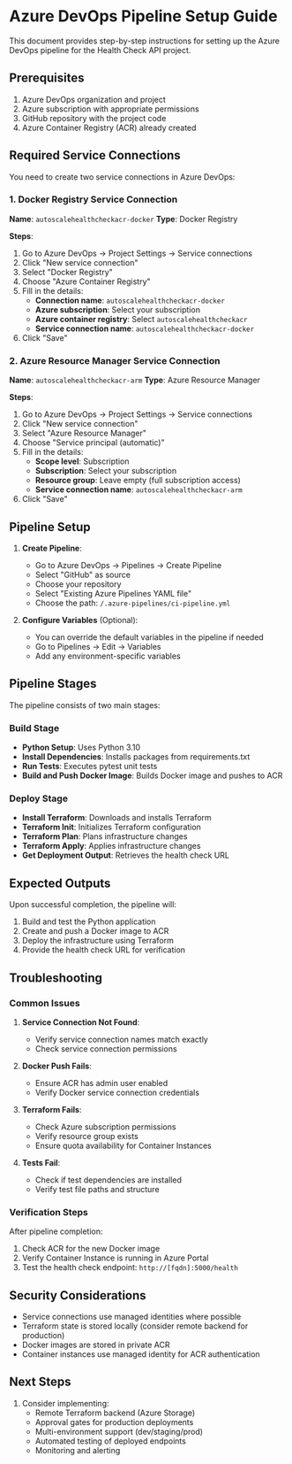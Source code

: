 # Azure DevOps Pipeline Setup Guide

This document provides step-by-step instructions for setting up the Azure DevOps pipeline for the Health Check API project.

## Prerequisites

1. Azure DevOps organization and project
2. Azure subscription with appropriate permissions
3. GitHub repository with the project code
4. Azure Container Registry (ACR) already created

## Required Service Connections

You need to create two service connections in Azure DevOps:

### 1. Docker Registry Service Connection

**Name**: `autoscalehealthcheckacr-docker`
**Type**: Docker Registry

**Steps**:
1. Go to Azure DevOps → Project Settings → Service connections
2. Click "New service connection"
3. Select "Docker Registry"
4. Choose "Azure Container Registry"
5. Fill in the details:
   - **Connection name**: `autoscalehealthcheckacr-docker`
   - **Azure subscription**: Select your subscription
   - **Azure container registry**: Select `autoscalehealthcheckacr`
   - **Service connection name**: `autoscalehealthcheckacr-docker`
6. Click "Save"

### 2. Azure Resource Manager Service Connection

**Name**: `autoscalehealthcheckacr-arm`
**Type**: Azure Resource Manager

**Steps**:
1. Go to Azure DevOps → Project Settings → Service connections
2. Click "New service connection"
3. Select "Azure Resource Manager"
4. Choose "Service principal (automatic)"
5. Fill in the details:
   - **Scope level**: Subscription
   - **Subscription**: Select your subscription
   - **Resource group**: Leave empty (full subscription access)
   - **Service connection name**: `autoscalehealthcheckacr-arm`
6. Click "Save"

## Pipeline Setup

1. **Create Pipeline**:
   - Go to Azure DevOps → Pipelines → Create Pipeline
   - Select "GitHub" as source
   - Choose your repository
   - Select "Existing Azure Pipelines YAML file"
   - Choose the path: `/.azure-pipelines/ci-pipeline.yml`

2. **Configure Variables** (Optional):
   - You can override the default variables in the pipeline if needed
   - Go to Pipelines → Edit → Variables
   - Add any environment-specific variables

## Pipeline Stages

The pipeline consists of two main stages:

### Build Stage
- **Python Setup**: Uses Python 3.10
- **Install Dependencies**: Installs packages from requirements.txt
- **Run Tests**: Executes pytest unit tests
- **Build and Push Docker Image**: Builds Docker image and pushes to ACR

### Deploy Stage
- **Install Terraform**: Downloads and installs Terraform
- **Terraform Init**: Initializes Terraform configuration
- **Terraform Plan**: Plans infrastructure changes
- **Terraform Apply**: Applies infrastructure changes
- **Get Deployment Output**: Retrieves the health check URL

## Expected Outputs

Upon successful completion, the pipeline will:
1. Build and test the Python application
2. Create and push a Docker image to ACR
3. Deploy the infrastructure using Terraform
4. Provide the health check URL for verification

## Troubleshooting

### Common Issues

1. **Service Connection Not Found**:
   - Verify service connection names match exactly
   - Check service connection permissions

2. **Docker Push Fails**:
   - Ensure ACR has admin user enabled
   - Verify Docker service connection credentials

3. **Terraform Fails**:
   - Check Azure subscription permissions
   - Verify resource group exists
   - Ensure quota availability for Container Instances

4. **Tests Fail**:
   - Check if test dependencies are installed
   - Verify test file paths and structure

### Verification Steps

After pipeline completion:
1. Check ACR for the new Docker image
2. Verify Container Instance is running in Azure Portal
3. Test the health check endpoint: `http://[fqdn]:5000/health`

## Security Considerations

- Service connections use managed identities where possible
- Terraform state is stored locally (consider remote backend for production)
- Docker images are stored in private ACR
- Container instances use managed identity for ACR authentication

## Next Steps

1. Consider implementing:
   - Remote Terraform backend (Azure Storage)
   - Approval gates for production deployments
   - Multi-environment support (dev/staging/prod)
   - Automated testing of deployed endpoints
   - Monitoring and alerting
